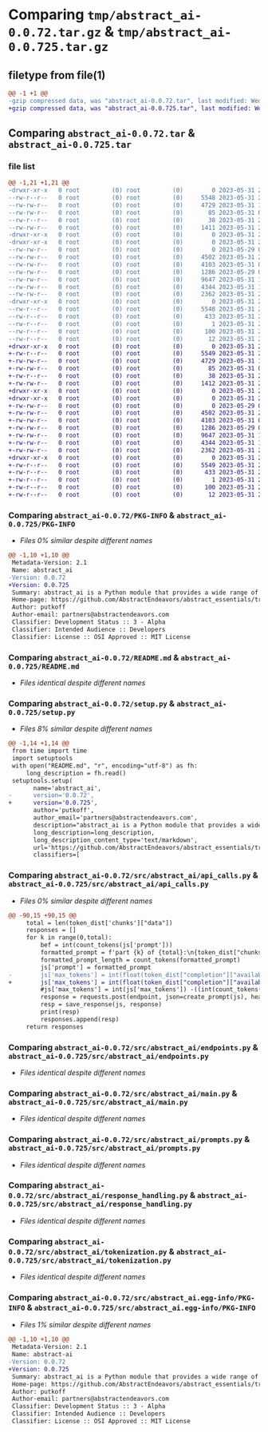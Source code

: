 # Comparing `tmp/abstract_ai-0.0.72.tar.gz` & `tmp/abstract_ai-0.0.725.tar.gz`

## filetype from file(1)

```diff
@@ -1 +1 @@
-gzip compressed data, was "abstract_ai-0.0.72.tar", last modified: Wed May 31 21:56:35 2023, max compression
+gzip compressed data, was "abstract_ai-0.0.725.tar", last modified: Wed May 31 22:02:49 2023, max compression
```

## Comparing `abstract_ai-0.0.72.tar` & `abstract_ai-0.0.725.tar`

### file list

```diff
@@ -1,21 +1,21 @@
-drwxr-xr-x   0 root         (0) root         (0)        0 2023-05-31 21:56:35.779498 abstract_ai-0.0.72/
--rw-r--r--   0 root         (0) root         (0)     5548 2023-05-31 21:56:35.779498 abstract_ai-0.0.72/PKG-INFO
--rw-rw-r--   0 root         (0) root         (0)     4729 2023-05-31 17:26:44.000000 abstract_ai-0.0.72/README.md
--rw-rw-r--   0 root         (0) root         (0)       85 2023-05-31 01:51:39.000000 abstract_ai-0.0.72/pyproject.toml
--rw-r--r--   0 root         (0) root         (0)       38 2023-05-31 21:56:35.779498 abstract_ai-0.0.72/setup.cfg
--rw-rw-r--   0 root         (0) root         (0)     1411 2023-05-31 21:56:03.000000 abstract_ai-0.0.72/setup.py
-drwxr-xr-x   0 root         (0) root         (0)        0 2023-05-31 21:56:35.771498 abstract_ai-0.0.72/src/
-drwxr-xr-x   0 root         (0) root         (0)        0 2023-05-31 21:56:35.775498 abstract_ai-0.0.72/src/abstract_ai/
--rw-rw-r--   0 root         (0) root         (0)        0 2023-05-29 07:24:38.000000 abstract_ai-0.0.72/src/abstract_ai/__init__.py
--rw-rw-r--   0 root         (0) root         (0)     4502 2023-05-31 21:48:24.000000 abstract_ai-0.0.72/src/abstract_ai/api_calls.py
--rw-rw-r--   0 root         (0) root         (0)     4103 2023-05-31 09:35:39.000000 abstract_ai-0.0.72/src/abstract_ai/endpoints.py
--rw-rw-r--   0 root         (0) root         (0)     1286 2023-05-29 07:24:38.000000 abstract_ai-0.0.72/src/abstract_ai/main.py
--rw-rw-r--   0 root         (0) root         (0)     9647 2023-05-31 17:38:48.000000 abstract_ai-0.0.72/src/abstract_ai/prompts.py
--rw-rw-r--   0 root         (0) root         (0)     4344 2023-05-31 19:44:53.000000 abstract_ai-0.0.72/src/abstract_ai/response_handling.py
--rw-rw-r--   0 root         (0) root         (0)     2362 2023-05-31 21:48:37.000000 abstract_ai-0.0.72/src/abstract_ai/tokenization.py
-drwxr-xr-x   0 root         (0) root         (0)        0 2023-05-31 21:56:35.779498 abstract_ai-0.0.72/src/abstract_ai.egg-info/
--rw-r--r--   0 root         (0) root         (0)     5548 2023-05-31 21:56:35.000000 abstract_ai-0.0.72/src/abstract_ai.egg-info/PKG-INFO
--rw-r--r--   0 root         (0) root         (0)      433 2023-05-31 21:56:35.000000 abstract_ai-0.0.72/src/abstract_ai.egg-info/SOURCES.txt
--rw-r--r--   0 root         (0) root         (0)        1 2023-05-31 21:56:35.000000 abstract_ai-0.0.72/src/abstract_ai.egg-info/dependency_links.txt
--rw-r--r--   0 root         (0) root         (0)      100 2023-05-31 21:56:35.000000 abstract_ai-0.0.72/src/abstract_ai.egg-info/requires.txt
--rw-r--r--   0 root         (0) root         (0)       12 2023-05-31 21:56:35.000000 abstract_ai-0.0.72/src/abstract_ai.egg-info/top_level.txt
+drwxr-xr-x   0 root         (0) root         (0)        0 2023-05-31 22:02:49.839620 abstract_ai-0.0.725/
+-rw-r--r--   0 root         (0) root         (0)     5549 2023-05-31 22:02:49.835620 abstract_ai-0.0.725/PKG-INFO
+-rw-rw-r--   0 root         (0) root         (0)     4729 2023-05-31 17:26:44.000000 abstract_ai-0.0.725/README.md
+-rw-rw-r--   0 root         (0) root         (0)       85 2023-05-31 01:51:39.000000 abstract_ai-0.0.725/pyproject.toml
+-rw-r--r--   0 root         (0) root         (0)       38 2023-05-31 22:02:49.839620 abstract_ai-0.0.725/setup.cfg
+-rw-rw-r--   0 root         (0) root         (0)     1412 2023-05-31 22:02:12.000000 abstract_ai-0.0.725/setup.py
+drwxr-xr-x   0 root         (0) root         (0)        0 2023-05-31 22:02:49.831621 abstract_ai-0.0.725/src/
+drwxr-xr-x   0 root         (0) root         (0)        0 2023-05-31 22:02:49.835620 abstract_ai-0.0.725/src/abstract_ai/
+-rw-rw-r--   0 root         (0) root         (0)        0 2023-05-29 07:24:38.000000 abstract_ai-0.0.725/src/abstract_ai/__init__.py
+-rw-rw-r--   0 root         (0) root         (0)     4502 2023-05-31 22:02:05.000000 abstract_ai-0.0.725/src/abstract_ai/api_calls.py
+-rw-rw-r--   0 root         (0) root         (0)     4103 2023-05-31 09:35:39.000000 abstract_ai-0.0.725/src/abstract_ai/endpoints.py
+-rw-rw-r--   0 root         (0) root         (0)     1286 2023-05-29 07:24:38.000000 abstract_ai-0.0.725/src/abstract_ai/main.py
+-rw-rw-r--   0 root         (0) root         (0)     9647 2023-05-31 17:38:48.000000 abstract_ai-0.0.725/src/abstract_ai/prompts.py
+-rw-rw-r--   0 root         (0) root         (0)     4344 2023-05-31 19:44:53.000000 abstract_ai-0.0.725/src/abstract_ai/response_handling.py
+-rw-rw-r--   0 root         (0) root         (0)     2362 2023-05-31 21:48:37.000000 abstract_ai-0.0.725/src/abstract_ai/tokenization.py
+drwxr-xr-x   0 root         (0) root         (0)        0 2023-05-31 22:02:49.835620 abstract_ai-0.0.725/src/abstract_ai.egg-info/
+-rw-r--r--   0 root         (0) root         (0)     5549 2023-05-31 22:02:49.000000 abstract_ai-0.0.725/src/abstract_ai.egg-info/PKG-INFO
+-rw-r--r--   0 root         (0) root         (0)      433 2023-05-31 22:02:49.000000 abstract_ai-0.0.725/src/abstract_ai.egg-info/SOURCES.txt
+-rw-r--r--   0 root         (0) root         (0)        1 2023-05-31 22:02:49.000000 abstract_ai-0.0.725/src/abstract_ai.egg-info/dependency_links.txt
+-rw-r--r--   0 root         (0) root         (0)      100 2023-05-31 22:02:49.000000 abstract_ai-0.0.725/src/abstract_ai.egg-info/requires.txt
+-rw-r--r--   0 root         (0) root         (0)       12 2023-05-31 22:02:49.000000 abstract_ai-0.0.725/src/abstract_ai.egg-info/top_level.txt
```

### Comparing `abstract_ai-0.0.72/PKG-INFO` & `abstract_ai-0.0.725/PKG-INFO`

 * *Files 0% similar despite different names*

```diff
@@ -1,10 +1,10 @@
 Metadata-Version: 2.1
 Name: abstract_ai
-Version: 0.0.72
+Version: 0.0.725
 Summary: abstract_ai is a Python module that provides a wide range of functionalities aimed at facilitating and enhancing interactions with AI. Developed by putkoff, it comprises several utility modules to help handle API responses, generate requests, manage tokenization, and deal with other related aspects.
 Home-page: https://github.com/AbstractEndeavors/abstract_essentials/tree/main/abstract_ai
 Author: putkoff
 Author-email: partners@abstractendeavors.com
 Classifier: Development Status :: 3 - Alpha
 Classifier: Intended Audience :: Developers
 Classifier: License :: OSI Approved :: MIT License
```

### Comparing `abstract_ai-0.0.72/README.md` & `abstract_ai-0.0.725/README.md`

 * *Files identical despite different names*

### Comparing `abstract_ai-0.0.72/setup.py` & `abstract_ai-0.0.725/setup.py`

 * *Files 8% similar despite different names*

```diff
@@ -1,14 +1,14 @@
 from time import time
 import setuptools
 with open("README.md", "r", encoding="utf-8") as fh:
     long_description = fh.read()
 setuptools.setup(
       name='abstract_ai',
-      version='0.0.72',
+      version='0.0.725',
       author='putkoff',
       author_email='partners@abstractendeavors.com',
       description="abstract_ai is a Python module that provides a wide range of functionalities aimed at facilitating and enhancing interactions with AI. Developed by putkoff, it comprises several utility modules to help handle API responses, generate requests, manage tokenization, and deal with other related aspects.",
       long_description=long_description,
       long_description_content_type='text/markdown',
       url='https://github.com/AbstractEndeavors/abstract_essentials/tree/main/abstract_ai',
       classifiers=[
```

### Comparing `abstract_ai-0.0.72/src/abstract_ai/api_calls.py` & `abstract_ai-0.0.725/src/abstract_ai/api_calls.py`

 * *Files 0% similar despite different names*

```diff
@@ -90,15 +90,15 @@
     total = len(token_dist['chunks']["data"])
     responses = []
     for k in range(0,total):
         bef = int(count_tokens(js['prompt']))
         formatted_prompt = f'part {k} of {total}:\n{token_dist["chunks"]["data"][k]}'
         formatted_prompt_length = count_tokens(formatted_prompt)
         js['prompt'] = formatted_prompt
-        js['max_tokens'] = int(float(token_dist["completion"]["available"] - (formatted_prompt_length - bef))*.95)
+        js['max_tokens'] = int(float(token_dist["completion"]["available"] - (formatted_prompt_length - bef))*.90)
         #js['max_tokens'] = int(js['max_tokens']) -((int(count_tokens(js['prompt']))-int(pre_max)))
         response = requests.post(endpoint, json=create_prompt(js), headers=headers())
         resp = save_response(js, response)
         print(resp)
         responses.append(resp)
     return responses
```

### Comparing `abstract_ai-0.0.72/src/abstract_ai/endpoints.py` & `abstract_ai-0.0.725/src/abstract_ai/endpoints.py`

 * *Files identical despite different names*

### Comparing `abstract_ai-0.0.72/src/abstract_ai/main.py` & `abstract_ai-0.0.725/src/abstract_ai/main.py`

 * *Files identical despite different names*

### Comparing `abstract_ai-0.0.72/src/abstract_ai/prompts.py` & `abstract_ai-0.0.725/src/abstract_ai/prompts.py`

 * *Files identical despite different names*

### Comparing `abstract_ai-0.0.72/src/abstract_ai/response_handling.py` & `abstract_ai-0.0.725/src/abstract_ai/response_handling.py`

 * *Files identical despite different names*

### Comparing `abstract_ai-0.0.72/src/abstract_ai/tokenization.py` & `abstract_ai-0.0.725/src/abstract_ai/tokenization.py`

 * *Files identical despite different names*

### Comparing `abstract_ai-0.0.72/src/abstract_ai.egg-info/PKG-INFO` & `abstract_ai-0.0.725/src/abstract_ai.egg-info/PKG-INFO`

 * *Files 1% similar despite different names*

```diff
@@ -1,10 +1,10 @@
 Metadata-Version: 2.1
 Name: abstract-ai
-Version: 0.0.72
+Version: 0.0.725
 Summary: abstract_ai is a Python module that provides a wide range of functionalities aimed at facilitating and enhancing interactions with AI. Developed by putkoff, it comprises several utility modules to help handle API responses, generate requests, manage tokenization, and deal with other related aspects.
 Home-page: https://github.com/AbstractEndeavors/abstract_essentials/tree/main/abstract_ai
 Author: putkoff
 Author-email: partners@abstractendeavors.com
 Classifier: Development Status :: 3 - Alpha
 Classifier: Intended Audience :: Developers
 Classifier: License :: OSI Approved :: MIT License
```

